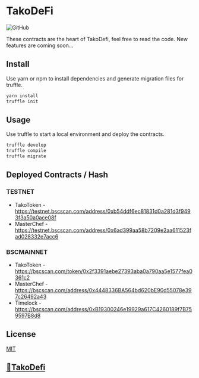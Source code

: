 # TakoDeFi

![GitHub](https://img.shields.io/github/license/takodefi/takodefi-contracts)

These contracts are the heart of TakoDefi, feel free to read the code. New features are coming soon...

## Install

Use yarn or npm to install dependencies and generate migration files for truffle.

```bash
yarn install
truffle init
```

## Usage

Use truffle to start a local environment and deploy the contracts.

```bash
truffle develop
truffle compile
truffle migrate
```

## Deployed Contracts / Hash

### TESTNET

- TakoToken - <https://testnet.bscscan.com/address/0xb54ddf6ec81831d0a281d3f9493f3a50a0ace08f>
- MasterChef - <https://testnet.bscscan.com/address/0x6ad399aa58b7209e2aa611523fad028332e7acc6>

### BSCMAINNET

- TakoToken - <https://bscscan.com/token/0x2f3391aebe27393aba0a790aa5e1577fea0361c2>
- MasterChef - <https://bscscan.com/address/0x4448336BA564bd620bE90d55078e397c26492a43>
- Timelock - <https://bscscan.com/address/0xB19300246e19929a617C4260189f7B759597B8d8>

## License

[MIT](LICENSE)

## [🐙TakoDefi](https://takodefi.com)
